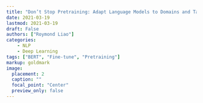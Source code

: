 ```yaml
---
title: "Don’t Stop Pretraining: Adapt Language Models to Domains and Tasks"
date: 2021-03-19
lastmod: 2021-03-19
draft: False
authors: ["Roymond Liao"]
categories:
    - NLP
    - Deep Learning
tags: ["BERT", "Fine-tune", "Pretraining"]
markup: goldmark
image:
  placement: 2
  caption: ""
  focal_point: "Center"
  preview_only: false
---
```


